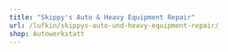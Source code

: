 ```yaml
---
title: "Skippy's Auto & Heavy Equipment Repair"
url: /lufkin/skippys-auto-und-heavy-equipment-repair/
shop: Autowerkstatt
---
```

